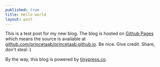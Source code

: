 ```yaml
---
published: true
title: Hello world
layout: post
---
```

This is a test post for my new blog. The blog is hosted on [Github Pages](http://pages.github.com/) which means the source is available at [github.com/princetaab/princetaab.github.io](http://github.com/princetaab/princetaab.github.io). Be nice. Give credit. Share, don't steal :)

By the way, this blog is powered by [tinypress.co](https://tinypress.co).
